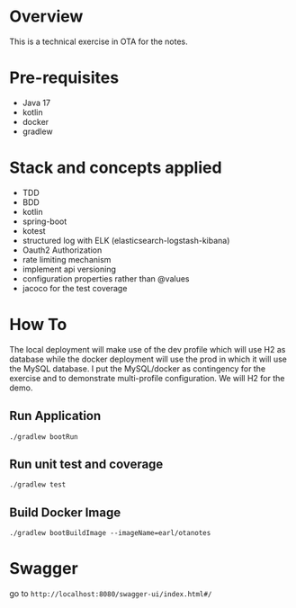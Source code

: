 # Overview
This is a technical exercise in OTA for the notes.

# Pre-requisites
- Java 17
- kotlin
- docker
- gradlew

# Stack and concepts applied
- TDD
- BDD
- kotlin
- spring-boot
- kotest
- structured log with ELK (elasticsearch-logstash-kibana)
- Oauth2 Authorization
- rate limiting mechanism
- implement api versioning
- configuration properties rather than @values
- jacoco for the test coverage

# How To
 The local deployment will make use of the dev profile which will use H2 as database while the docker 
 deployment will use the prod in which it will use the MySQL database. 
 I put the MySQL/docker as contingency for the exercise and to demonstrate multi-profile configuration.
 We will H2 for the demo.

## Run Application
```
./gradlew bootRun
```

## Run unit test and coverage
```
./gradlew test
```

## Build Docker Image
```agsl
./gradlew bootBuildImage --imageName=earl/otanotes
```

# Swagger
go to `http://localhost:8080/swagger-ui/index.html#/`